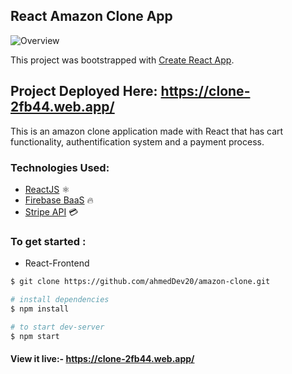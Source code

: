 ## React Amazon Clone App

![Overview](https://i.ibb.co/6ZmBcss/amazon-clone.png)

This project was bootstrapped with [Create React App](https://github.com/facebook/create-react-app).

## Project Deployed Here: https://clone-2fb44.web.app/

This is an amazon clone application made with React that has cart functionality, authentification system and a payment process.

### Technologies Used:

- <a href="https://reactjs.org/">ReactJS</a> ⚛
- <a href="https://firebase.google.com/docs/">Firebase BaaS</a> 🔥
- <a href="https://stripe.com/docs">Stripe API</a> 💳

### To get started :

- React-Frontend

```sh
$ git clone https://github.com/ahmedDev20/amazon-clone.git

# install dependencies
$ npm install

# to start dev-server
$ npm start
```

#### View it live:- https://clone-2fb44.web.app/
